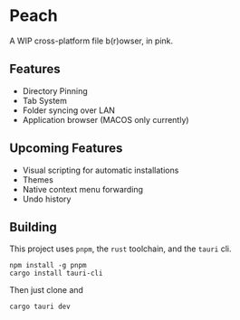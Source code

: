 # Peach 
A WIP cross-platform file b(r)owser, in pink.

## Features
  - Directory Pinning
  - Tab System
  - Folder syncing over LAN
  - Application browser (MACOS only currently)

## Upcoming Features
  - Visual scripting for automatic installations
  - Themes
  - Native context menu forwarding
  - Undo history

## Building
This project uses `pnpm`, the `rust` toolchain, and the `tauri` cli.
```
npm install -g pnpm
cargo install tauri-cli
```
Then just clone and
```
cargo tauri dev
```

